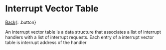 # Interrupt Vector Table

[Back](../../index.md#assembler){: .button}

An interrupt vector table is a data structure that associates a list of interrupt handlers with a list of interrupt requests. Each entry of a interrupt vector table is interrupt address of the handler
